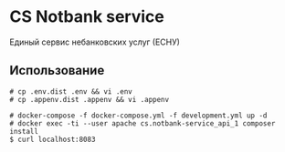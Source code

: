 
# CS Notbank service

 Единый сервис небанковских услуг (ЕСНУ)

## Использование

```
# cp .env.dist .env && vi .env
# cp .appenv.dist .appenv && vi .appenv

# docker-compose -f docker-compose.yml -f development.yml up -d
# docker exec -ti --user apache cs.notbank-service_api_1 composer install
$ curl localhost:8083
```
